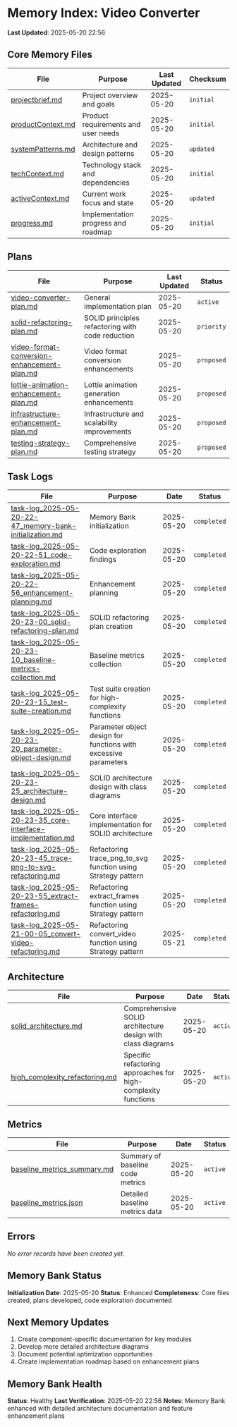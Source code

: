 # Memory Index: Video Converter

**Last Updated**: 2025-05-20 22:56

## Core Memory Files

| File | Purpose | Last Updated | Checksum |
|------|---------|-------------|----------|
| [projectbrief.md](./core/projectbrief.md) | Project overview and goals | 2025-05-20 | `initial` |
| [productContext.md](./core/productContext.md) | Product requirements and user needs | 2025-05-20 | `initial` |
| [systemPatterns.md](./core/systemPatterns.md) | Architecture and design patterns | 2025-05-20 | `updated` |
| [techContext.md](./core/techContext.md) | Technology stack and dependencies | 2025-05-20 | `initial` |
| [activeContext.md](./core/activeContext.md) | Current work focus and state | 2025-05-20 | `updated` |
| [progress.md](./core/progress.md) | Implementation progress and roadmap | 2025-05-20 | `initial` |

## Plans

| File | Purpose | Last Updated | Status |
|------|---------|-------------|--------|
| [video-converter-plan.md](./plans/video-converter-plan.md) | General implementation plan | 2025-05-20 | `active` |
| [solid-refactoring-plan.md](./plans/solid-refactoring-plan.md) | SOLID principles refactoring with code reduction | 2025-05-20 | `priority` |
| [video-format-conversion-enhancement-plan.md](./plans/video-format-conversion-enhancement-plan.md) | Video format conversion enhancements | 2025-05-20 | `proposed` |
| [lottie-animation-enhancement-plan.md](./plans/lottie-animation-enhancement-plan.md) | Lottie animation generation enhancements | 2025-05-20 | `proposed` |
| [infrastructure-enhancement-plan.md](./plans/infrastructure-enhancement-plan.md) | Infrastructure and scalability improvements | 2025-05-20 | `proposed` |
| [testing-strategy-plan.md](./plans/testing-strategy-plan.md) | Comprehensive testing strategy | 2025-05-20 | `proposed` |

## Task Logs

| File | Purpose | Date | Status |
|------|---------|------|--------|
| [task-log_2025-05-20-22-47_memory-bank-initialization.md](./task-logs/task-log_2025-05-20-22-47_memory-bank-initialization.md) | Memory Bank initialization | 2025-05-20 | `completed` |
| [task-log_2025-05-20-22-51_code-exploration.md](./task-logs/task-log_2025-05-20-22-51_code-exploration.md) | Code exploration findings | 2025-05-20 | `completed` |
| [task-log_2025-05-20-22-56_enhancement-planning.md](./task-logs/task-log_2025-05-20-22-56_enhancement-planning.md) | Enhancement planning | 2025-05-20 | `completed` |
| [task-log_2025-05-20-23-00_solid-refactoring-plan.md](./task-logs/task-log_2025-05-20-23-00_solid-refactoring-plan.md) | SOLID refactoring plan creation | 2025-05-20 | `completed` |
| [task-log_2025-05-20-23-10_baseline-metrics-collection.md](./task-logs/task-log_2025-05-20-23-10_baseline-metrics-collection.md) | Baseline metrics collection | 2025-05-20 | `completed` |
| [task-log_2025-05-20-23-15_test-suite-creation.md](./task-logs/task-log_2025-05-20-23-15_test-suite-creation.md) | Test suite creation for high-complexity functions | 2025-05-20 | `completed` |
| [task-log_2025-05-20-23-20_parameter-object-design.md](./task-logs/task-log_2025-05-20-23-20_parameter-object-design.md) | Parameter object design for functions with excessive parameters | 2025-05-20 | `completed` |
| [task-log_2025-05-20-23-25_architecture-design.md](./task-logs/task-log_2025-05-20-23-25_architecture-design.md) | SOLID architecture design with class diagrams | 2025-05-20 | `completed` |
| [task-log_2025-05-20-23-35_core-interface-implementation.md](./task-logs/task-log_2025-05-20-23-35_core-interface-implementation.md) | Core interface implementation for SOLID architecture | 2025-05-20 | `completed` |
| [task-log_2025-05-20-23-45_trace-png-to-svg-refactoring.md](./task-logs/task-log_2025-05-20-23-45_trace-png-to-svg-refactoring.md) | Refactoring trace_png_to_svg function using Strategy pattern | 2025-05-20 | `completed` |
| [task-log_2025-05-20-23-55_extract-frames-refactoring.md](./task-logs/task-log_2025-05-20-23-55_extract-frames-refactoring.md) | Refactoring extract_frames function using Strategy pattern | 2025-05-20 | `completed` |
| [task-log_2025-05-21-00-05_convert-video-refactoring.md](./task-logs/task-log_2025-05-21-00-05_convert-video-refactoring.md) | Refactoring convert_video function using Strategy pattern | 2025-05-21 | `completed` |

## Architecture

| File | Purpose | Date | Status |
|------|---------|------|--------|
| [solid_architecture.md](./architecture/solid_architecture.md) | Comprehensive SOLID architecture design with class diagrams | 2025-05-20 | `active` |
| [high_complexity_refactoring.md](./architecture/high_complexity_refactoring.md) | Specific refactoring approaches for high-complexity functions | 2025-05-20 | `active` |

## Metrics

| File | Purpose | Date | Status |
|------|---------|------|--------|
| [baseline_metrics_summary.md](./metrics/baseline_metrics_summary.md) | Summary of baseline code metrics | 2025-05-20 | `active` |
| [baseline_metrics.json](./metrics/baseline_metrics.json) | Detailed baseline metrics data | 2025-05-20 | `active` |

## Errors

*No error records have been created yet.*

## Memory Bank Status

**Initialization Date**: 2025-05-20
**Status**: Enhanced
**Completeness**: Core files created, plans developed, code exploration documented

## Next Memory Updates

1. Create component-specific documentation for key modules
2. Develop more detailed architecture diagrams
3. Document potential optimization opportunities
4. Create implementation roadmap based on enhancement plans

## Memory Bank Health

**Status**: Healthy
**Last Verification**: 2025-05-20 22:56
**Notes**: Memory Bank enhanced with detailed architecture documentation and feature enhancement plans
